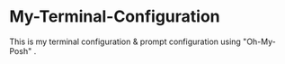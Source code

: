 # My-Terminal-Configuration
This is my terminal configuration & prompt configuration using "Oh-My-Posh" .
